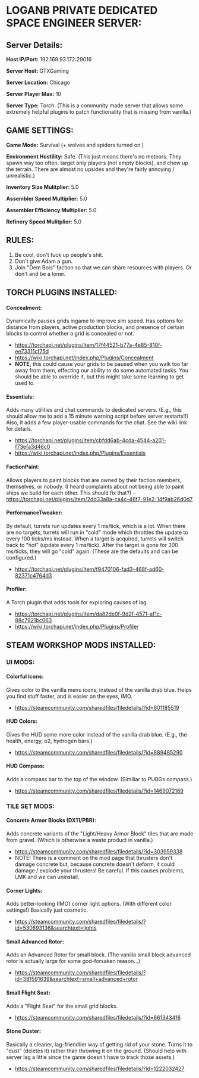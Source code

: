 # LOGANB PRIVATE DEDICATED SPACE ENGINEER SERVER:


## Server Details:  

**Host IP/Port:**  192.169.93.172:29016

**Server Host:**  GTXGaming

**Server Location:** Chicago

**Server Player Max:** 10

**Server Type:** Torch. (This is a community made server that allows some extremely helpful plugins to patch functionality that is missing from vanilla.) 



## GAME SETTINGS: 
**Game Mode:**  Survival (+ wolves and spiders turned on.)

**Environment Hostility:** Safe. (This just means there's no meteors. They spawn way too often, target only players (not empty blocks), and chew up the terrain. There are almost no upsides and they're fairly annoying / unrealistic.) 

**Inventory Size Mulitplier:**  5.0

**Assembler Speed Multiplier:**  5.0

**Assembler Efficiency Multiplier:**  5.0

**Refinery Speed Mulitplier:** 5.0



## RULES: 
1. Be cool, don't fuck up people's shit.
2. Don't give Adam a gun.
3. Join "Dem Bois" faction so that we can share resources with players. Or don't and be a loner. 



## TORCH PLUGINS INSTALLED: 

#### Concealment: 

Dynamically pauses grids ingame to improve sim speed. Has options for distance from players, active production blocks, and presence of certain blocks to control whether a grid is concealed or not.

*  https://torchapi.net/plugins/item/17f44521-b77a-4e85-810f-ee73311cf75d
* https://wiki.torchapi.net/index.php/Plugins/Concealment
* **NOTE,** this could cause your grids to be paused when you walk too far away from them, effecting our ability to do some automated tasks. You should be able to override it, but this might take some learning to get used to.

#### Essentials: 

Adds many utilities and chat commands to dedicated servers.  (E.g., this should allow me to add a 15 minute warning script before server restarts!!)  Also, it adds a few player-usable commands for the chat. See the wiki link for details. 

*  https://torchapi.net/plugins/item/cbfdd6ab-4cda-4544-a201-f73efa3d46c0
* https://wiki.torchapi.net/index.php/Plugins/Essentials

#### FactionPaint: 
Allows players to paint blocks that are owned by their faction members, themselves, or nobody.  (I heard complaints about not being able to paint ships we build for each other. This should fix that?) 
    - https://torchapi.net/plugins/item/2dd33a8a-ca4c-46f7-91e2-14f9ab26d0d7

#### PerformanceTweaker: 
By default, turrets run updates every 1 ms/tick, which is a lot. When there are no targets, turrets will run in "cold" mode which throttles the update to every 100 ticks/ms instead. When a target is acquired, turrets will switch back to "hot" (update every 1 ms/tick). After the target is gone for 300 ms/ticks, they will go "cold" again. (These are the defaults and can be configured.) 

* https://torchapi.net/plugins/item/f9470106-fad3-468f-ad60-82371c4764d3


#### Profiler:
A Torch plugin that adds tools for exploring causes of lag.

*  https://torchapi.net/plugins/item/da82de0f-9d2f-4571-af1c-88c7921bc063
* https://wiki.torchapi.net/index.php/Plugins/Profiler



## STEAM WORKSHOP MODS INSTALLED: 


### UI MODS: 

#### Colorful Icons: 
Gives color to the vanilla menu icons, instead of the vanilla drab blue. Helps you find stuff faster,  and is easier on the eyes, IMO.

* https://steamcommunity.com/sharedfiles/filedetails/?id=801185519

#### HUD Colors:
Gives the HUD some more color instead of the vanilla drab blue. (E.g., the health, energy, o2, hydrogen bars.) 

* https://steamcommunity.com/sharedfiles/filedetails/?id=889485290


#### HUD Compass:  
Adds a compass bar to the top of the window. (Similiar to PUBGs compass.) 

*  https://steamcommunity.com/sharedfiles/filedetails/?id=1469072169




### TILE SET MODS: 

#### Concrete Armor Blocks (DX11/PBR): 
Adds concrete variants of the "Light/Heavy Armor Block" tiles that are made from gravel. (Which is otherwise a waste product in vanilla.) 

* https://steamcommunity.com/sharedfiles/filedetails/?id=303959338
* NOTE! There is a comment on the mod page that thrusters don't damage concrete but, because concrete doesn't deform, it could damage / explode your thrusters! Be careful. If this causes problems, LMK and we can uninstall.

#### Corner Lights:  
Adds better-looking (IMO) corner light options. (With different color settings!) Basically just cosmetic.

* https://steamcommunity.com/sharedfiles/filedetails/?id=530693136&searchtext=lights 

#### Small Advanced Rotor:
Adds an Advanced Rotor for small block. (The vanilla small block advanced rotor is actually large for some god-forsaken reason...) 

* https://steamcommunity.com/sharedfiles/filedetails/?id=381591639&searchtext=small+advanced+rotor

#### Small Flight Seat: 
Adds a "Flight Seat" for the small grid blocks.

* https://steamcommunity.com/sharedfiles/filedetails/?id=661343416

#### Stone Duster: 
Basically a cleaner, lag-friendlier way of getting rid of your stone. Turns it to "dust" (deletes it) rather than throwing it on the ground. (Should help with server lag a little since the game doesn't have to track those assets.) 

* https://steamcommunity.com/sharedfiles/filedetails/?id=1222032427 
